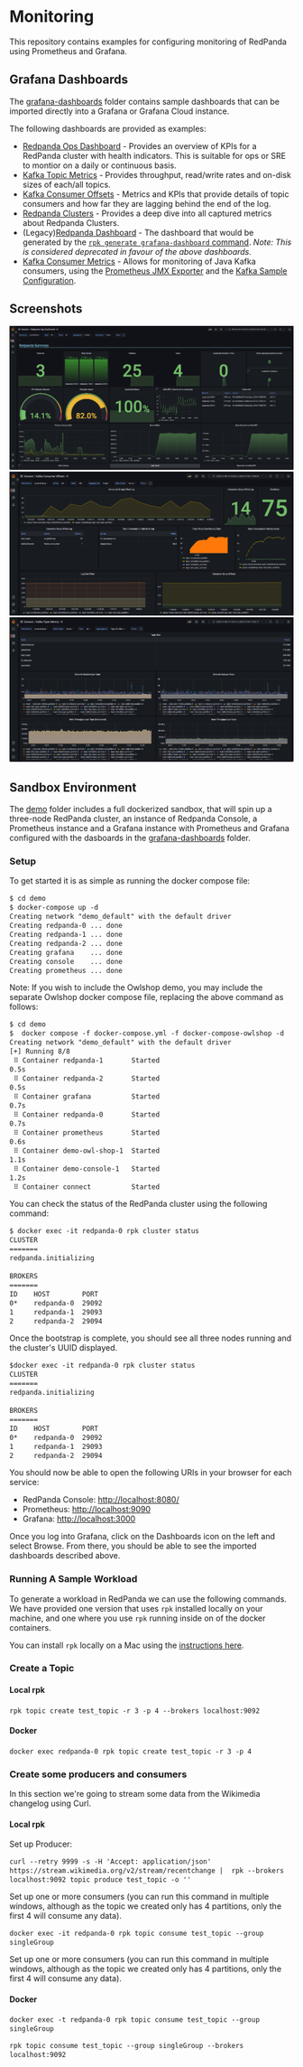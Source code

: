 # Monitoring
This repository contains examples for configuring monitoring of RedPanda using Prometheus and Grafana.
## Grafana Dashboards
The [grafana-dashboards](grafana-dashboards) folder contains sample dashboards that can be imported directly into a 
Grafana or Grafana Cloud instance.

The following dashboards are provided as examples:

- [Redpanda Ops Dashboard](grafana-dashboards/Redpanda-Ops-Dashboard.json) - Provides an overview of KPIs for a RedPanda
cluster with health indicators. This is suitable for ops or SRE to montior on a daily or continuous basis.
- [Kafka Topic Metrics](grafana-dashboards/Kafka-Topic-Metrics.json) - Provides throughput, read/write rates and 
on-disk sizes of each/all topics.
- [Kafka Consumer Offsets](grafana-dashboards/Kafka%20Consumer%20Offsets.json) - Metrics and KPIs that provide details 
of topic consumers and how far they are lagging behind the end of the log.
- [Redpanda Clusters](grafana-dashboards/Redpanda-clusters.json) - Provides a deep dive into all captured metrics about
Redpanda Clusters.
- (Legacy)[Redpanda Dashboard](grafana-dashboards/redpanda-dashboard.json) - The dashboard that would be generated by 
the [`rpk generate grafana-dashboard` command](
https://docs.redpanda.com/docs/21.11/reference/rpk-commands/#rpk-generate-grafana-dashboard).
_Note: This is considered deprecated in favour of the above dashboards._
- [Kafka Consumer Metrics](grafana-dashboards/Kafka-Consumer-Metrics.json) - Allows for monitoring of Java Kafka 
consumers, using the [Prometheus JMX Exporter](https://github.com/prometheus/jmx_exporter) and the
[Kafka Sample Configuration](https://github.com/prometheus/jmx_exporter/blob/master/example_configs/kafka-2_0_0.yml).

## Screenshots
![](docs/images/Ops%20Dashboard.png)
![](docs/images/Consumer%20Offsets.png)
![](docs/images/Topic%20Metrics.png)

## Sandbox Environment
The [demo](demo) folder includes a full dockerized sandbox, that will spin up a three-node RedPanda cluster, an instance
of Redpanda Console, a Prometheus instance and a Grafana instance with Prometheus and Grafana configured with the
dasboards in the [grafana-dashboards](grafana-dashboards) folder.

### Setup
To get started it is as simple as running the docker compose file:

```commandline
$ cd demo
$ docker-compose up -d
Creating network "demo_default" with the default driver
Creating redpanda-0 ... done
Creating redpanda-1 ... done
Creating redpanda-2 ... done
Creating grafana    ... done
Creating console    ... done
Creating prometheus ... done
```
Note: If you wish to include the Owlshop demo, you may include the separate Owlshop docker compose file, replacing the
above command as follows:
```commandline
$ cd demo
$  docker compose -f docker-compose.yml -f docker-compose-owlshop -d
Creating network "demo_default" with the default driver
[+] Running 8/8
 ⠿ Container redpanda-1       Started                                                                                                                                                                                              0.5s
 ⠿ Container redpanda-2       Started                                                                                                                                                                                              0.5s
 ⠿ Container grafana          Started                                                                                                                                                                                              0.7s
 ⠿ Container redpanda-0       Started                                                                                                                                                                                              0.7s
 ⠿ Container prometheus       Started                                                                                                                                                                                              0.6s
 ⠿ Container demo-owl-shop-1  Started                                                                                                                                                                                              1.1s
 ⠿ Container demo-console-1   Started                                                                                                                                                                                              1.2s
 ⠿ Container connect          Started
```

You can check the status of the RedPanda cluster using the following command:
```commandline
$ docker exec -it redpanda-0 rpk cluster status
CLUSTER
=======
redpanda.initializing

BROKERS
=======
ID    HOST        PORT
0*    redpanda-0  29092
1     redpanda-1  29093
2     redpanda-2  29094

```
Once the bootstrap is complete, you should see all three nodes running and the cluster's UUID displayed.
```commandline
$docker exec -it redpanda-0 rpk cluster status
CLUSTER
=======
redpanda.initializing

BROKERS
=======
ID    HOST        PORT
0*    redpanda-0  29092
1     redpanda-1  29093
2     redpanda-2  29094

```
You should now be able to open the following URIs in your browser for each service:
- RedPanda Console: [http://localhost:8080/](http://localhost:8080/])
- Prometheus: [http://localhost:9090](http://localhost:9090])
- Grafana: [http://localhost:3000](http://localhost:3000])

Once you log into Grafana, click on the Dashboards icon on the left and select Browse. From there, you should be able to
see the imported dashboards described above.

### Running A Sample Workload

To generate a workload in RedPanda we can use the following commands. We have provided one version that uses `rpk` 
installed locally on your machine, and one where you use `rpk` running inside on of the docker containers.

You can install `rpk` locally on a Mac using the [instructions here](https://docs.redpanda.com/docs/quickstart/quick-start-macos/#installing-rpk). 

### Create a Topic
#### Local rpk
```rpk topic create test_topic -r 3 -p 4 --brokers localhost:9092```
#### Docker
```docker exec redpanda-0 rpk topic create test_topic -r 3 -p 4```

### Create some producers and consumers
In this section we're going to stream some data from the Wikimedia changelog using Curl.

#### Local rpk
Set up Producer:
```commandline
curl --retry 9999 -s -H 'Accept: application/json'  https://stream.wikimedia.org/v2/stream/recentchange |  rpk --brokers localhost:9092 topic produce test_topic -o ''
```
Set up one or more consumers (you can run this command in multiple windows, although as the topic we created only has 4 
partitions, only the first 4 will consume any data).
```commandline
docker exec -it redpanda-0 rpk topic consume test_topic --group singleGroup 
```
Set up one or more consumers (you can run this command in multiple windows, although as the topic we created only has 4 
partitions, only the first 4 will consume any data).
#### Docker
```commandline
docker exec -t redpanda-0 rpk topic consume test_topic --group singleGroup 
```
```commandline
rpk topic consume test_topic --group singleGroup --brokers localhost:9092 
```
